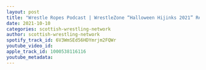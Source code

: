 ```yaml
---
layout: post
title: "Wrestle Ropes Podcast | WrestleZone “Halloween Hijinks 2021” Review"
date: 2021-10-10
categories: scottish-wrestling-network
author: scottish-wrestling-network
spotify_track_id: 6V3WmSEd56HDYmrjm2FQWr
youtube_video_id: 
apple_track_id: 1000538116116
youtube_metadata: 
---
```

